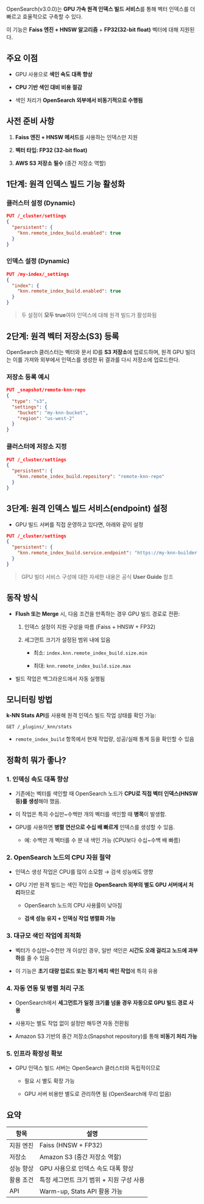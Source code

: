 OpenSearch(v3.0.0)는 **GPU 가속 원격 인덱스 빌드 서비스**를 통해 벡터 인덱스를 더 빠르고 효율적으로 구축할 수 있다.

이 기능은 **Faiss 엔진 + HNSW 알고리즘** + **FP32(32-bit float)** 벡터에 대해 지원된다.

## 주요 이점

- GPU 사용으로 **색인 속도 대폭 향상**
    
- **CPU 기반 색인 대비 비용 절감**
    
- 색인 처리가 **OpenSearch 외부에서 비동기적으로 수행됨**


## 사전 준비 사항

1. **Faiss 엔진 + HNSW 메서드**를 사용하는 인덱스만 지원
    
2. **벡터 타입: FP32 (32-bit float)**
    
3. **AWS S3 저장소 필수** (중간 저장소 역할)


## 1단계: 원격 인덱스 빌드 기능 활성화

### 클러스터 설정 (Dynamic)

```json
PUT /_cluster/settings
{
  "persistent": {
    "knn.remote_index_build.enabled": true
  }
}
```

### 인덱스 설정 (Dynamic)

```json
PUT /my-index/_settings
{
  "index": {
    "knn.remote_index_build.enabled": true
  }
}
```

> 두 설정이 **모두 true**여야 인덱스에 대해 원격 빌드가 활성화됨


## 2단계: 원격 벡터 저장소(S3) 등록

OpenSearch 클러스터는 벡터와 문서 ID를 **S3 저장소**에 업로드하며, 원격 GPU 빌더는 이를 가져와 외부에서 인덱스를 생성한 뒤 결과를 다시 저장소에 업로드한다.

### 저장소 등록 예시

```json
PUT _snapshot/remote-knn-repo
{
  "type": "s3",
  "settings": {
    "bucket": "my-knn-bucket",
    "region": "us-west-2"
  }
}
```

### 클러스터에 저장소 지정

```json
PUT /_cluster/settings
{
  "persistent": {
    "knn.remote_index_build.repository": "remote-knn-repo"
  }
}
```


## 3단계: 원격 인덱스 빌드 서비스(endpoint) 설정

- GPU 빌드 서버를 직접 운영하고 있다면, 아래와 같이 설정
    

```json
PUT /_cluster/settings
{
  "persistent": {
    "knn.remote_index_build.service.endpoint": "https://my-knn-builder.example.com"
  }
}
```

> GPU 빌더 서비스 구성에 대한 자세한 내용은 공식 **User Guide** 참조


## 동작 방식

- **Flush 또는 Merge** 시, 다음 조건을 만족하는 경우 GPU 빌드 경로로 전환:
    
    1. 인덱스 설정이 지원 구성을 따름 (Faiss + HNSW + FP32)
        
    2. 세그먼트 크기가 설정된 범위 내에 있음
        
        - 최소: `index.knn.remote_index_build.size.min`
            
        - 최대: `knn.remote_index_build.size.max`
            
- 빌드 작업은 백그라운드에서 자동 실행됨
    

## 모니터링 방법

**k-NN Stats API**를 사용해 원격 인덱스 빌드 작업 상태를 확인 가능:

```http
GET /_plugins/_knn/stats
```

- `remote_index_build` 항목에서 현재 작업량, 성공/실패 통계 등을 확인할 수 있음


## 정확히 뭐가 좋나?
### 1. **인덱싱 속도 대폭 향상**

- 기존에는 벡터를 색인할 때 OpenSearch 노드가 **CPU로 직접 벡터 인덱스(HNSW 등)를 생성**해야 했음.
    
- 이 작업은 특히 수십만~수백만 개의 벡터를 색인할 때 **병목**이 발생함.
    
- GPU를 사용하면 **병렬 연산으로 수십 배 빠르게** 인덱스를 생성할 수 있음.
    
    - 예: 수백만 개 벡터를 수 분 내 색인 가능 (CPU보다 수십~수백 배 빠름)

### 2. **OpenSearch 노드의 CPU 자원 절약**

- 인덱스 생성 작업은 CPU를 많이 소모함 → 검색 성능에도 영향
    
- GPU 기반 원격 빌드는 색인 작업을 **OpenSearch 외부의 별도 GPU 서버에서 처리**하므로
    
    - OpenSearch 노드의 CPU 사용률이 낮아짐
        
    - **검색 성능 유지 + 인덱싱 작업 병렬화 가능**

### 3. **대규모 색인 작업에 최적화**

- 벡터가 수십만~수천만 개 이상인 경우, 일반 색인은 **시간도 오래 걸리고 노드에 과부하**를 줄 수 있음
    
- 이 기능은 **초기 대량 업로드 또는 정기 배치 색인 작업**에 특히 유용


### 4. **자동 연동 및 병렬 처리 구조**

- OpenSearch에서 **세그먼트가 일정 크기를 넘을 경우 자동으로 GPU 빌드 경로 사용**
    
- 사용자는 별도 작업 없이 설정만 해두면 자동 전환됨
    
- Amazon S3 기반의 중간 저장소(Snapshot repository)를 통해 **비동기 처리 가능**


### 5. **인프라 확장성 확보**

- GPU 인덱스 빌드 서버는 OpenSearch 클러스터와 독립적이므로
    
    - 필요 시 별도 확장 가능
        
    - GPU 서버 비용만 별도로 관리하면 됨 (OpenSearch에 무리 없음)


## 요약

| 항목    | 설명                       |
| ----- | ------------------------ |
| 지원 엔진 | Faiss (HNSW + FP32)      |
| 저장소   | Amazon S3 (중간 저장소 역할)    |
| 성능 향상 | GPU 사용으로 인덱스 속도 대폭 향상    |
| 활용 조건 | 특정 세그먼트 크기 범위 + 지원 구성 사용 |
| API   | Warm-up, Stats API 활용 가능 |
